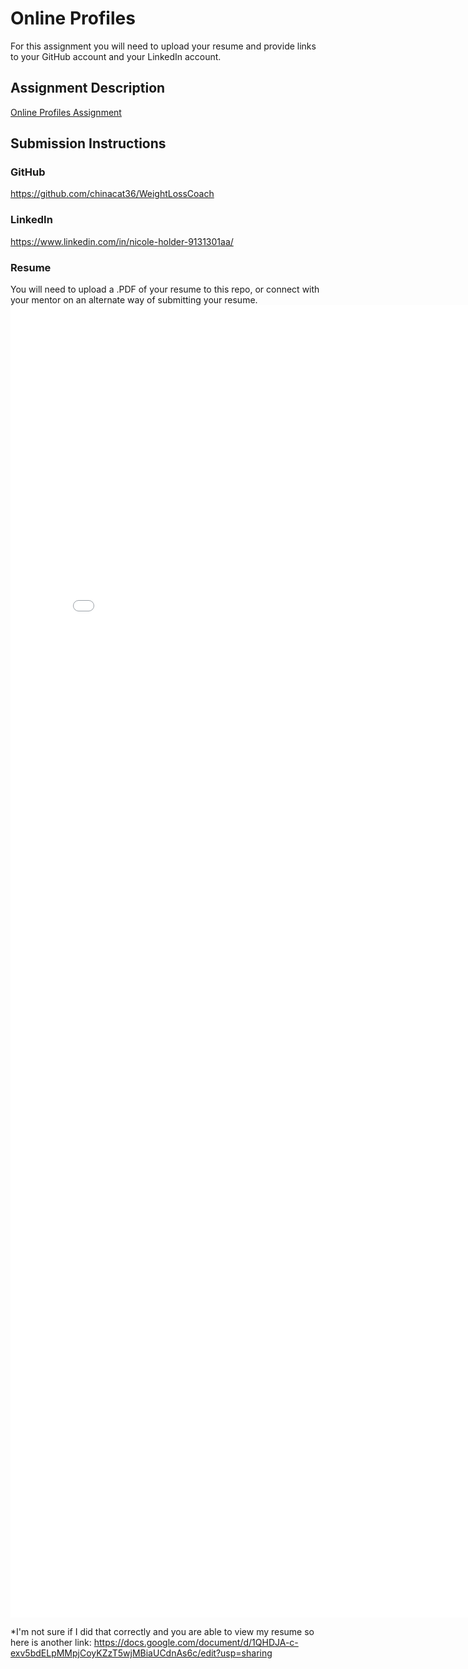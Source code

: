 # Online Profiles
For this assignment you will need to upload your resume and provide links to your GitHub account and your LinkedIn account.

## Assignment Description
[Online Profiles Assignment](https://education.launchcode.org/liftoff/modules/assignments/online-profiles)

## Submission Instructions
 
### GitHub
https://github.com/chinacat36/WeightLossCoach
 
### LinkedIn
https://www.linkedin.com/in/nicole-holder-9131301aa/

### Resume
You will need to upload a .PDF of your resume to this repo, or connect with your mentor on an alternate way of submitting your resume.
<embed src="file:///Users/nicoleholder/Downloads/TechResume.pdf" width="800px" height="2100px" />

*I'm not sure if I did that correctly and you are able to view my resume so here is another link:
https://docs.google.com/document/d/1QHDJA-c-exv5bdELpMMpjCoyKZzT5wjMBiaUCdnAs6c/edit?usp=sharing
